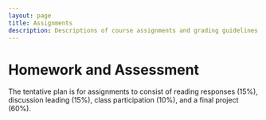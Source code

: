 ```yaml
---
layout: page
title: Assignments
description: Descriptions of course assignments and grading guidelines.
---
```


# Homework and Assessment

The tentative plan is for assignments to consist of reading responses (15%), discussion leading (15%), class participation (10%), and a final project (60%). 
